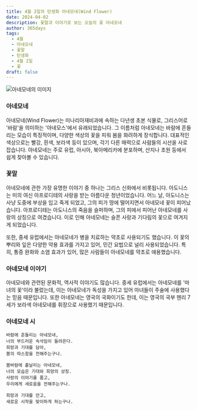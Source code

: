 ```yaml
---
title: 4월 2일의 탄생화 아네모네(Wind Flower)
date: 2024-04-02
description: 꽃말과 이야기로 보는 오늘의 꽃 아네모네
author: 365days
tags:
  - 4월
  - 아네모네
  - 꽃말
  - 탄생화
  - 4월 2일
  - 꽃
draft: false
---
```



![아네모네의 이미지](https://cdn.pixabay.com/photo/2016/11/30/14/20/anemone-1872919_640.jpg)


### 아네모네
아네모네(Wind Flower)는 미나리아재비과에 속하는 다년생 초본 식물로, 그리스어로 '바람'을 의미하는 '아네모스'에서 유래되었습니다. 그 이름처럼 아네모네는 바람에 흔들리는 모습이 특징적이며, 다양한 색상의 꽃을 피워 봄을 화려하게 장식합니다. 대표적인 색상으로는 빨강, 흰색, 보라색 등이 있으며, 각기 다른 매력으로 사람들의 시선을 사로잡습니다. 아네모네는 주로 유럽, 아시아, 북아메리카에 분포하며, 산지나 초원 등에서 쉽게 찾아볼 수 있습니다.

### 꽃말
아네모네에 관한 가장 유명한 이야기 중 하나는 그리스 신화에서 비롯됩니다. 아도니스는 미의 여신 아프로디테의 사랑을 받는 아름다운 청년이었습니다. 어느 날, 아도니스는 사냥 도중에 부상을 입고 죽게 되었고, 그의 피가 땅에 떨어지면서 아네모네 꽃이 피어났습니다. 아프로디테는 아도니스의 죽음을 슬퍼하며, 그의 피에서 피어난 아네모네를 사랑의 상징으로 여겼습니다. 이로 인해 아네모네는 슬픈 사랑과 기다림의 꽃으로 여겨지게 되었습니다.

또한, 중세 유럽에서는 아네모네가 병을 치료하는 약초로 사용되기도 했습니다. 이 꽃의 뿌리와 잎은 다양한 약용 효과를 가지고 있어, 민간 요법으로 널리 사용되었습니다. 특히, 통증 완화와 소염 효과가 있어, 많은 사람들이 아네모네를 약초로 애용했습니다.

### 아네모네 이야기
아네모네와 관련된 문화적, 역사적 이야기도 많습니다. 중세 유럽에서는 아네모네를 '마녀의 꽃'이라 불렀는데, 이는 아네모네가 독성을 가지고 있어 마녀들이 주술에 사용했다는 믿음 때문입니다. 또한 아네모네는 영국의 국화이기도 한데, 이는 영국의 국부 헨리 7세가 보라색 아네모네를 휘장으로 사용했기 때문입니다.

### 아네모네 시
```plaintext
바람에 흔들리는 아네모네,  
너의 부드러운 속삭임이 들려온다.  
희망과 기대를 담아,  
봄의 따스함을 전해주는구나.

봄바람에 흩날리는 아네모네,  
너의 모습은 기대와 희망의 상징.  
사랑의 이야기를 품고,  
우리에게 새로움을 전해주는구나.

희망과 기대를 안고,  
새로운 시작을 맞이하게 하는구나.
```


